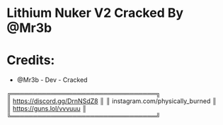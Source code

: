 # Lithium Nuker V2 Cracked By @Mr3b

 # Credits:

* @Mr3b - Dev - Cracked

╔═════════════════════════════════╗      
║   https://discord.gg/DrnNSdZ8   ║
║ instagram.com/physically_burned ║  
║     https://guns.lol/vvvuuu     ║  
╚═════════════════════════════════╝   

